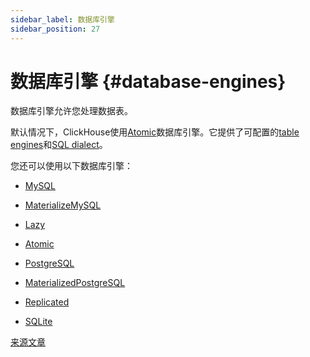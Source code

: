 ```yaml
---
sidebar_label: 数据库引擎
sidebar_position: 27
---
```


# 数据库引擎 {#database-engines}

数据库引擎允许您处理数据表。

默认情况下，ClickHouse使用[Atomic](../../engines/database-engines/atomic.md)数据库引擎。它提供了可配置的[table engines](../../engines/table-engines/index.md)和[SQL dialect](../../sql-reference/syntax.md)。

您还可以使用以下数据库引擎：

-   [MySQL](../../engines/database-engines/mysql.md)

-   [MaterializeMySQL](../../engines/database-engines/materialized-mysql.md)

-   [Lazy](../../engines/database-engines/lazy.md)

-   [Atomic](../../engines/database-engines/atomic.md)

-   [PostgreSQL](../../engines/database-engines/postgresql.md)

-   [MaterializedPostgreSQL](../../engines/database-engines/materialized-postgresql.md)

-   [Replicated](../../engines/database-engines/replicated.md)

-   [SQLite](../../engines/database-engines/sqlite.md)

[来源文章](https://clickhouse.com/docs/en/database_engines/) <!--hide-->
